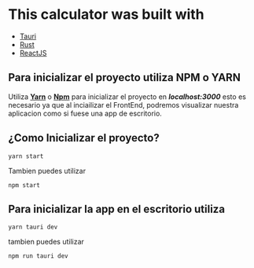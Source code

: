 # This calculator was built with 
- [Tauri](https://github.com/tauri-apps/tauri)
- [Rust](https://github.com/tauri-apps/tauri)
- [ReactJS](https://reactjs.org/)

## Para inicializar el proyecto utiliza NPM o YARN

Utiliza **[Yarn](https://yarnpkg.com/)** o **[Npm](https://www.npmjs.com/)** para inicializar el proyecto en ***localhost:3000***
esto es necesario ya que al inciailizar el FrontEnd, podremos visualizar nuestra aplicacion como si fuese una app de escritorio.

## ¿Como Inicializar el proyecto?
```
yarn start
```
Tambien puedes utilizar
```
npm start
```

## Para inicializar la app en el escritorio utiliza
```
yarn tauri dev
```
tambien puedes utilizar
```
npm run tauri dev
```
